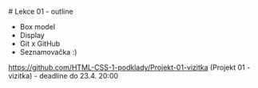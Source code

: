 # Lekce 01 - outline
- Box model 
- Display
- Git x GitHub
- Seznamovačka :)

https://github.com/HTML-CSS-1-podklady/Projekt-01-vizitka (Projekt 01 - vizitka) - deadline do 23.4. 20:00